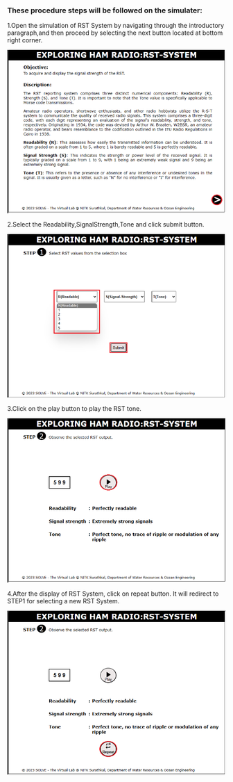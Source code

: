 ### These procedure steps will be followed on the simulater:

1.Open the simulation of RST System by navigating through the introductory paragraph,and then proceed by selecting the next button located at bottom right corner.

![image1](images/image1.png)  

2.Select the Readability,SignalStrength,Tone and click submit button.

![image2](images/image2.png)

3.Click on the play button to play the RST tone.

![image3](images/image3.png)


4.After the display of RST System, click on repeat button. It will redirect to STEP1 for selecting a new RST System.

 ![image4](images/image4.png)
 
